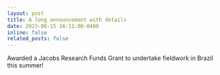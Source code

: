 ```yaml
---
layout: post
title: A long announcement with details
date: 2023-06-15 16:11:00-0400
inline: false
related_posts: false
---
```


Awarded a Jacobs Research Funds Grant to undertake fieldwork in Brazil this summer!